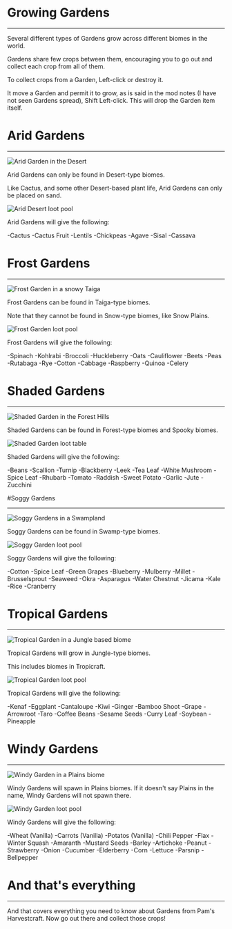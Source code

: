 # Growing Gardens
___

Several different types of Gardens grow across different biomes in the world.

Gardens share few crops between them, encouraging you to go out and collect each crop from all of them.

To collect crops from a Garden, Left-click or destroy it.

It move a Garden and permit it to grow, as is said in the mod notes (I have not seen Gardens spread), Shift Left-click. This will drop the Garden item itself.

# Arid Gardens
___

![Arid Garden in the Desert](aridgarden.png)

Arid Gardens can only be found in Desert-type biomes. 

Like Cactus, and some other Desert-based plant life, Arid Gardens can only be placed on sand.

![Arid Desert loot pool](aridgardencrops.png)

Arid Gardens will give the following:

-Cactus
-Cactus Fruit
-Lentils
-Chickpeas
-Agave
-Sisal
-Cassava

# Frost Gardens
___

![Frost Garden in a snowy Taiga](frostgarden.png)

Frost Gardens can be found in Taiga-type biomes. 

Note that they cannot be found in Snow-type biomes, like Snow Plains.

![Frost Garden loot pool](frostgardencrops.png)

Frost Gardens will give the following:

-Spinach
-Kohlrabi
-Broccoli
-Huckleberry
-Oats
-Cauliflower
-Beets
-Peas
-Rutabaga
-Rye
-Cotton
-Cabbage
-Raspberry
-Quinoa
-Celery

# Shaded Gardens
___

![Shaded Garden in the Forest Hills](shadedgarden.png)

Shaded Gardens can be found in Forest-type biomes and Spooky biomes.

![Shaded Garden loot table](shadedgardencrops.png)

Shaded Gardens will give the following:

-Beans
-Scallion
-Turnip
-Blackberry
-Leek
-Tea Leaf
-White Mushroom
-Spice Leaf
-Rhubarb
-Tomato
-Raddish
-Sweet Potato
-Garlic
-Jute
-Zucchini

#Soggy Gardens
___

![Soggy Gardens in a Swampland](soggygarden.png)

Soggy Gardens can be found in Swamp-type biomes. 

![Soggy Garden loot pool](soggygardencrops.png)

Soggy Gardens will give the following:

-Cotton
-Spice Leaf
-Green Grapes
-Blueberry
-Mulberry
-Millet
-Brusselsprout
-Seaweed
-Okra
-Asparagus
-Water Chestnut
-Jicama
-Kale
-Rice
-Cranberry

# Tropical Gardens
___

![Tropical Garden in a Jungle based biome](tropicalgarden.png)

Tropical Gardens will grow in Jungle-type biomes.

This includes biomes in Tropicraft.

![Tropical Garden loot pool](tropicalgardencrops.png)

Tropical Gardens will give the following:

-Kenaf
-Eggplant
-Cantaloupe
-Kiwi
-Ginger
-Bamboo Shoot
-Grape
-Arrowroot
-Taro
-Coffee Beans
-Sesame Seeds
-Curry Leaf
-Soybean
-Pineapple

# Windy Gardens
___

![Windy Garden in a Plains biome](windygarden.png)

Windy Gardens will spawn in Plains biomes. If it doesn't say Plains in the name, Windy Gardens will not spawn there.

![Windy Garden loot pool](windygardencrops.png)

Windy Gardens will give the following:

-Wheat (Vanilla)
-Carrots (Vanilla)
-Potatos (Vanilla)
-Chili Pepper
-Flax
-Winter Squash
-Amaranth
-Mustard Seeds
-Barley
-Artichoke
-Peanut
-Strawberry
-Onion
-Cucumber
-Elderberry
-Corn
-Lettuce
-Parsnip
-Bellpepper

# And that's everything

___

And that covers everything you need to know about Gardens from Pam's Harvestcraft. Now go out there and collect those crops!




